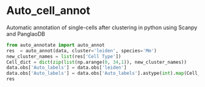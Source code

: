 # Auto_cell_annot
Automatic annotation of single-cells after clustering in python using Scanpy and PanglaoDB

```python
from auto_annotate import auto_annot
res  = auto_annot(data, cluster='leiden', species='Mm')
new_cluster_names = list(res['Cell Type'])
Cell_dict = dict(zip(list(np.arange(0, 34,1)), new_cluster_names))
data.obs['Auto_labels'] = data.obs['leiden']
data.obs['Auto_labels'] = data.obs['Auto_labels'].astype(int).map(Cell_dict)
res
```
